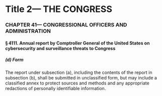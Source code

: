 
# Title 2— THE CONGRESS
### CHAPTER 41— CONGRESSIONAL OFFICERS AND ADMINISTRATION
#### § 4111. Annual report by Comptroller General of the United States on cybersecurity and surveillance threats to Congress
##### (d) Form

The report under subsection (a), including the contents of the report in subsection (b), shall be submitted in unclassified form, but may include a classified annex to protect sources and methods and any appropriate redactions of personally identifiable information.
